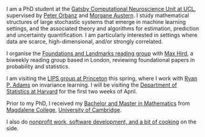 I am a PhD student at the [Gatsby Computational Neuroscience Unit at UCL](https://www.ucl.ac.uk/gatsby/), supervised by [Peter Orbanz](http://www.gatsby.ucl.ac.uk/~porbanz/) and [Morgane Austern](https://sites.google.com/view/morganeaustern/). I study mathematical structures of large stochastic systems that emerge in machine learning settings, and the associated theory and algorithms for estimation, prediction and uncertainty quantification. I am particularly interested in settings where data are scarce, high-dimensional, and/or strongly correlated.

I organise the [Foundations and Landmarks reading group](https://foundations-landmarks.notion.site/) with [Max Hird](https://www.linkedin.com/in/max-hird-366a30b4/), a biweekly reading group based in London, reviewing foundational papers in probability and statistics. 

I am visiting the [LIPS group at Princeton](https://lips.cs.princeton.edu/) this spring, where I work with [Ryan P. Adams](https://www.cs.princeton.edu/~rpa/) on invariance learning. I will be visiting the [Department of Statistics at Harvard](https://statistics.fas.harvard.edu/) for the first two weeks of April.

Prior to my PhD, I received my [Bachelor and Master in Mathematics](https://www.maths.cam.ac.uk/) from [Magdalene College](https://www.magd.cam.ac.uk/), [University of Cambridge](https://www.cam.ac.uk/about-the-university).

I also do [nonprofit work, software development, and a bit of cooking](/non-maths) on the side.

